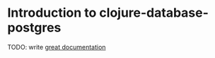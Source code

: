# Introduction to clojure-database-postgres

TODO: write [great documentation](http://jacobian.org/writing/what-to-write/)
